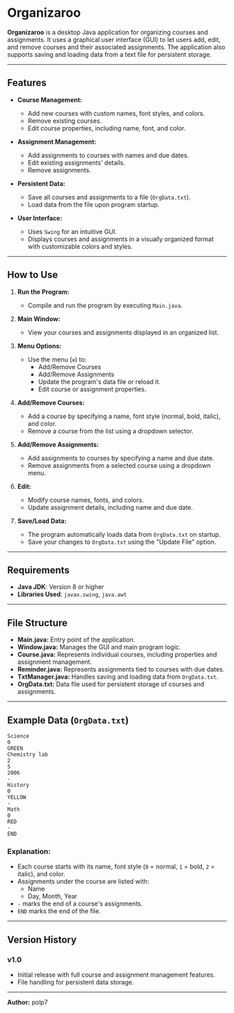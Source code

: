 # Organizaroo

**Organizaroo** is a desktop Java application for organizing courses and assignments. It uses a graphical user interface (GUI) to let users add, edit, and remove courses and their associated assignments. The application also supports saving and loading data from a text file for persistent storage.

---

## Features

- **Course Management:**
  - Add new courses with custom names, font styles, and colors.
  - Remove existing courses.
  - Edit course properties, including name, font, and color.

- **Assignment Management:**
  - Add assignments to courses with names and due dates.
  - Edit existing assignments' details.
  - Remove assignments.

- **Persistent Data:**
  - Save all courses and assignments to a file (`OrgData.txt`).
  - Load data from the file upon program startup.

- **User Interface:**
  - Uses `Swing` for an intuitive GUI.
  - Displays courses and assignments in a visually organized format with customizable colors and styles.

---

## How to Use

1. **Run the Program:**
   - Compile and run the program by executing `Main.java`.

2. **Main Window:**
   - View your courses and assignments displayed in an organized list.

3. **Menu Options:**
   - Use the menu (`≡`) to:
     - Add/Remove Courses
     - Add/Remove Assignments
     - Update the program's data file or reload it.
     - Edit course or assignment properties.

4. **Add/Remove Courses:**
   - Add a course by specifying a name, font style (normal, bold, italic), and color.
   - Remove a course from the list using a dropdown selector.

5. **Add/Remove Assignments:**
   - Add assignments to courses by specifying a name and due date.
   - Remove assignments from a selected course using a dropdown menu.

6. **Edit:**
   - Modify course names, fonts, and colors.
   - Update assignment details, including name and due date.

7. **Save/Load Data:**
   - The program automatically loads data from `OrgData.txt` on startup.
   - Save your changes to `OrgData.txt` using the "Update File" option.

---

## Requirements

- **Java JDK**: Version 8 or higher
- **Libraries Used**: `javax.swing`, `java.awt`

---

## File Structure

- **Main.java:** Entry point of the application.
- **Window.java:** Manages the GUI and main program logic.
- **Course.java:** Represents individual courses, including properties and assignment management.
- **Reminder.java:** Represents assignments tied to courses with due dates.
- **TxtManager.java:** Handles saving and loading data from `OrgData.txt`.
- **OrgData.txt:** Data file used for persistent storage of courses and assignments.

---

## Example Data (`OrgData.txt`)

```plaintext
Science
0
GREEN
Chemistry lab
2
5
2006
-
History
0
YELLOW
-
Math
0
RED
-
END
```

### Explanation:
- Each course starts with its name, font style (`0` = normal, `1` = bold, `2` = italic), and color.
- Assignments under the course are listed with:
  - Name
  - Day, Month, Year
- `-` marks the end of a course's assignments.
- `END` marks the end of the file.

---

## Version History

### v1.0
- Initial release with full course and assignment management features.
- File handling for persistent data storage.

---

**Author:** polp7  

